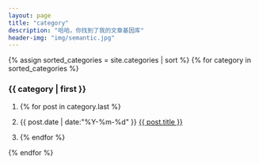 ```yaml
---
layout: page
title: "category"
description: "哈哈，你找到了我的文章基因库"  
header-img: "img/semantic.jpg"  
---
```


{% assign sorted_categories = site.categories | sort %} {% for category in sorted_categories %}

### {{ category | first }}

1. {% for post in category.last %}

2. {{ post.date | date:"%Y-%m-%d" }} [{{ post.title }}](https://github.com/Demo-du/Demo-du.github.io/blob/master/pages/%7B%7B%20post.url%20%7D%7D)

3. {% endfor %}

{% endfor %}